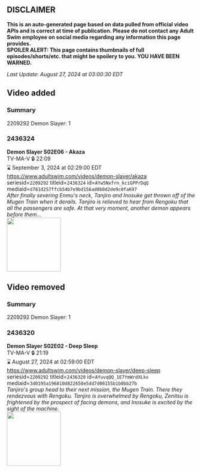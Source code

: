 ## DISCLAIMER
**This is an auto-generated page based on data pulled from official video APIs and is correct at time of publication. Please do not contact any Adult Swim employee on social media regarding any information this page provides.**  
**SPOILER ALERT: This page contains thumbnails of full episodes/shorts/etc. that might be spoilery to you. YOU HAVE BEEN WARNED.**  

_Last Update: August 27, 2024 at 03:00:30 EDT_
## Video added
### Summary
2209292 Demon Slayer: 1  
### 2436324
**Demon Slayer S02E06 - Akaza**  
TV-MA-V 🔒 22:09  
⌛ September 3, 2024 at 02:29:00 EDT  
https://www.adultswim.com/videos/demon-slayer/akaza  
seriesid=`2209292` titleid=`2436324` id=`AYw5Nxfrn_kciGPPrDqQ` mediaid=`d781d257ffcb54b7e9bd156ad0b0d2de9c0fa697`  
_After finally severing Enmu's neck, Tanjiro and Inosuke get thrown off of the Mugen Train when it derails. Tanjiro is relieved to hear from Rengoku that all the passengers are safe. At that very moment, another demon appears before them..._  
<a href="https://media.cdn.adultswim.com/uploads/20231212/thumbnails/2_2312121151243-image.png"><img src="https://media.cdn.adultswim.com/uploads/20231212/thumbnails/2_2312121151243-image.png" height="144px" /></a>
## Video removed
### Summary
2209292 Demon Slayer: 1  
### 2436320
**Demon Slayer S02E02 - Deep Sleep**  
TV-MA-V 🔒 21:19  
⌛ August 27, 2024 at 02:59:00 EDT  
https://www.adultswim.com/videos/demon-slayer/deep-sleep  
seriesid=`2209292` titleid=`2436320` id=`AYuvqQQ_1E7YmWrdXLkx` mediaid=`3d0195a196810d822650e5dd7d00155b1b0bb27b`  
_Tanjiro's group head to their next mission, the Mugen Train. There they rendezvous with Rengoku. Tanjiro is overwhelmed by Rengoku, Zenitsu is frightened by the prospect of facing demons, and Inosuke is excited by the sight of the machine._  
<a href="https://media.cdn.adultswim.com/uploads/20231116/thumbnails/2_2311161355195-Screenshot2023-11-16at1.54.10PM.png"><img src="https://media.cdn.adultswim.com/uploads/20231116/thumbnails/2_2311161355195-Screenshot2023-11-16at1.54.10PM.png" height="144px" /></a>
